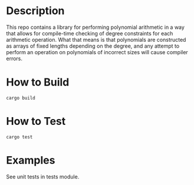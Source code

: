 # Description

This repo contains a library for performing polynomial arithmetic in a way that allows for compile-time checking of degree constraints for each arithmetic operation.  What that means is that polynomials are constructed as arrays of fixed lengths depending on the degree, and any attempt to perform an operation on polynomials of incorrect sizes will cause compiler errors.

# How to Build
```
cargo build
```

# How to Test
```
cargo test
```

# Examples
See unit tests in tests module.